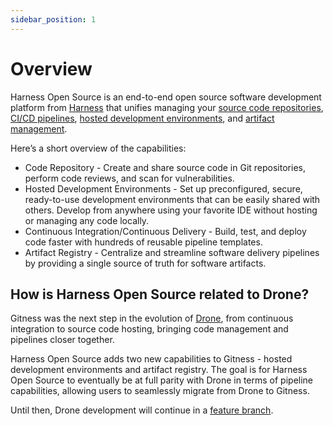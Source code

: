 ```yaml
---
sidebar_position: 1
---
```


# Overview

Harness Open Source is an end-to-end open source software development platform from [Harness](https://www.harness.io/) that unifies managing your [source code repositories](/docs/category/repositories), [CI/CD pipelines](/docs/open-source/pipelines/overview), [hosted development environments](/docs/category/gitspaces), and [artifact management](/docs/category/registries).

Here’s a short overview of the capabilities:

- Code Repository - Create and share source code in Git repositories, perform code reviews, and scan for vulnerabilities.
- Hosted Development Environments - Set up preconfigured, secure, ready-to-use development environments that can be easily shared with others. Develop from anywhere using your favorite IDE without hosting or managing any code locally.
- Continuous Integration/Continuous Delivery - Build, test, and deploy code faster with hundreds of reusable pipeline templates.
- Artifact Registry - Centralize and streamline software delivery pipelines by providing a single source of truth for software artifacts.

## How is Harness Open Source related to Drone?

Gitness was the next step in the evolution of [Drone](https://www.drone.io), from continuous integration to source code hosting, bringing code management and pipelines closer together. 

Harness Open Source adds two new capabilities to Gitness - hosted development environments and artifact registry.
The goal is for Harness Open Source to eventually be at full parity with Drone in terms of pipeline capabilities, allowing users to seamlessly migrate from Drone to Gitness.

Until then, Drone development will continue in a [feature branch](https://github.com/harness/gitness/tree/drone).
